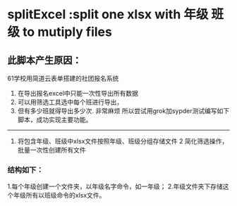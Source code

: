 # splitExcel :split one xlsx with 年级 班级 to mutiply files 
## 此脚本产生原因：
  61学校用简道云表单搭建的社团报名系统
1. 在导出报名excel中只能一次性导出所有数据
2. 可以用筛选工具选中每个班进行导出，
3. 但有多少班就得导出多少次. 非常麻烦
所以尝试用grok加sypder测试编写如下脚本，成功实现主要功能。
---
1. 将包含年级、班级中xlsx文件按照年级、班级分组存储文件
2 简化筛选操作，批量一次性创建所有文件
### 结构如下：
1.每个年级创建一个文件夹，以年级名字命令，如一年级；
2.年级文件夹下存储这个年级所有以班级命令的xlsx文件。

